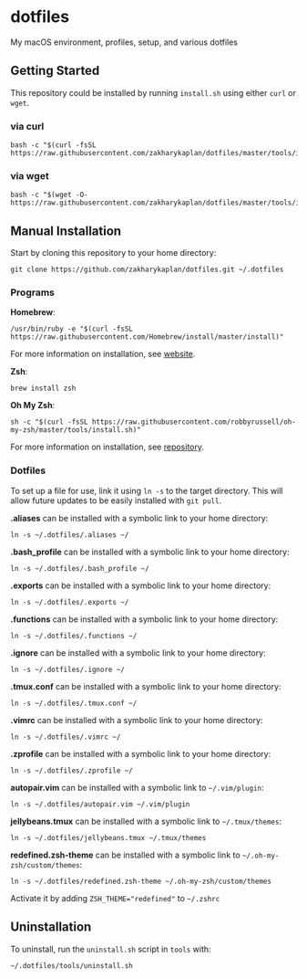 # dotfiles
My macOS environment, profiles, setup, and various dotfiles

## Getting Started

This repository could be installed by running `install.sh` using either `curl` or `wget`.

### via curl

```shell
bash -c "$(curl -fsSL https://raw.githubusercontent.com/zakharykaplan/dotfiles/master/tools/install.sh)"
```

### via wget

```shell
bash -c "$(wget -O-  https://raw.githubusercontent.com/zakharykaplan/dotfiles/master/tools/install.sh)"
```

## Manual Installation

Start by cloning this repository to your home directory:

```shell
git clone https://github.com/zakharykaplan/dotfiles.git ~/.dotfiles
```

### Programs

**Homebrew**:

```shell
/usr/bin/ruby -e "$(curl -fsSL https://raw.githubusercontent.com/Homebrew/install/master/install)"
```

For more information on installation, see [website](https://brew.sh).

**Zsh**:

```shell
brew install zsh
```

**Oh My Zsh**:

```shell
sh -c "$(curl -fsSL https://raw.githubusercontent.com/robbyrussell/oh-my-zsh/master/tools/install.sh)"
```

For more information on installation, see [repository](https://github.com/robbyrussell/oh-my-zsh).

### Dotfiles

To set up a file for use, link it using `ln -s` to the target directory. This will allow future updates to be easily installed with `git pull`.

**.aliases** can be installed with a symbolic link to your home directory:

```shell
ln -s ~/.dotfiles/.aliases ~/
```

**.bash_profile** can be installed with a symbolic link to your home directory:

```shell
ln -s ~/.dotfiles/.bash_profile ~/
```

**.exports** can be installed with a symbolic link to your home directory:

```shell
ln -s ~/.dotfiles/.exports ~/
```

**.functions** can be installed with a symbolic link to your home directory:

```shell
ln -s ~/.dotfiles/.functions ~/
```

**.ignore** can be installed with a symbolic link to your home directory:

```shell
ln -s ~/.dotfiles/.ignore ~/
```

**.tmux.conf** can be installed with a symbolic link to your home directory:

```shell
ln -s ~/.dotfiles/.tmux.conf ~/
```

**.vimrc** can be installed with a symbolic link to your home directory:

```shell
ln -s ~/.dotfiles/.vimrc ~/
```

**.zprofile** can be installed with a symbolic link to your home directory:

```shell
ln -s ~/.dotfiles/.zprofile ~/
```

**autopair.vim** can be installed with a symbolic link to `~/.vim/plugin`:

```shell
ln -s ~/.dotfiles/autopair.vim ~/.vim/plugin
```

**jellybeans.tmux** can be installed with a symbolic link to `~/.tmux/themes`:

```shell
ln -s ~/.dotfiles/jellybeans.tmux ~/.tmux/themes
```

**redefined.zsh-theme** can be installed with a symbolic link to `~/.oh-my-zsh/custom/themes`:

```shell
ln -s ~/.dotfiles/redefined.zsh-theme ~/.oh-my-zsh/custom/themes
```

Activate it by adding `ZSH_THEME="redefined"` to `~/.zshrc`

## Uninstallation

To uninstall, run the `uninstall.sh` script in `tools` with:

```shell
~/.dotfiles/tools/uninstall.sh
```
